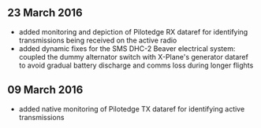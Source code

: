 23 March 2016
--------------
* added monitoring and depiction of Pilotedge RX dataref for identifying transmissions being received on the active radio
* added dynamic fixes for the SMS DHC-2 Beaver electrical system: coupled the dummy alternator switch with X-Plane's generator
  dataref to avoid gradual battery discharge and comms loss during longer flights


09 March 2016
--------------

* added native monitoring of Pilotedge TX dataref for identifying active transmissions
